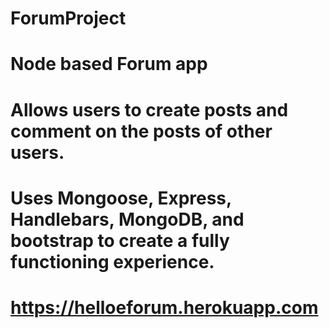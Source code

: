 # ForumProject
# Node based Forum app
# Allows users to create posts and comment on the posts of other users. 
# Uses Mongoose, Express, Handlebars, MongoDB, and bootstrap to create a fully functioning experience.

# https://helloeforum.herokuapp.com
